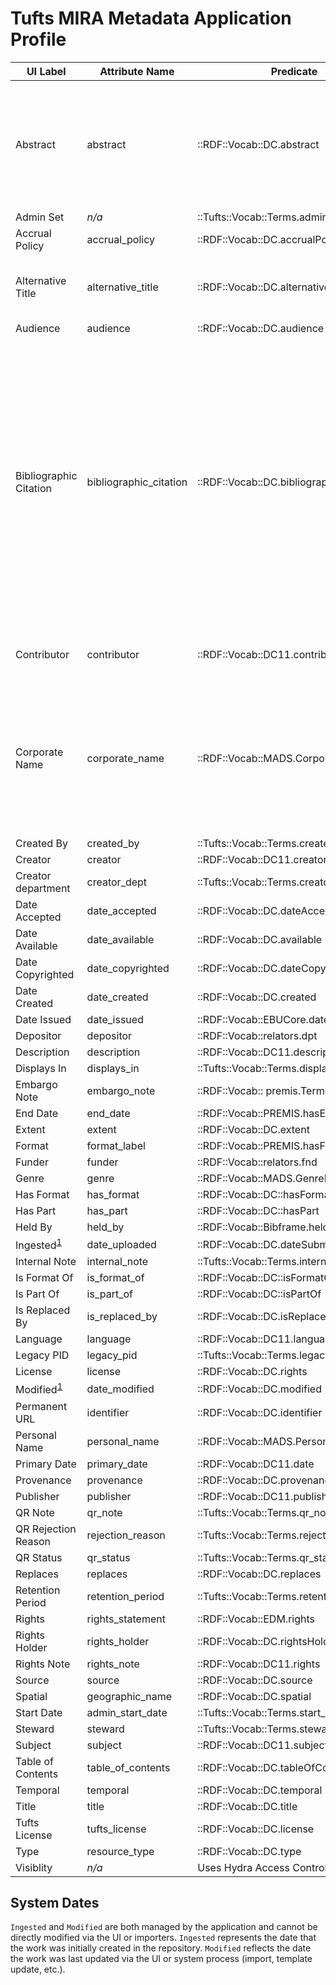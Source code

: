 # Tufts MIRA Metadata Application Profile
| UI Label | Attribute Name | Predicate | Type | Cardinality | Defintion |
| ------ | ------ | ------ | ------ | ------ | ------ |
| Abstract | abstract | ::RDF::Vocab::DC.abstract | string | multiple |A refinement of the description element, this element is used as a brief summary of the resource. For Tisch created content, this is mapped from the following: the **MARC 520** field, the Proquest **DISS_abstract element**, the Springer **AbstractSection[@ID]/Heading**element, and the first string in the **Description** column for an Excel based ingest.|
| Admin Set | *n/a* | ::Tufts::Vocab::Terms.admin_set_member | URI | **singular** |
| Accrual Policy | accrual_policy | ::RDF::Vocab::DC.accrualPolicy | string | **singluar** |
| Alternative Title | alternative_title | ::RDF::Vocab::DC.alternative | string | multiple |An alternative name for the resource. For Tisch created content this is mapped from the following: all **MARC 246** elements, and the Excel **Alternative_Title** heading.|
| Audience | audience | ::RDF::Vocab::DC.audience | string | **singluar** |
| Bibliographic Citation | bibliographic_citation | ::RDF::Vocab::DC.bibliographicCitation | string | multiple |The recommended property to describe the bibliographic citation information for a resource within its own metadata. This is an element refinement of dc:identifier, defined in the 'dcterms' namespace. The value of this property would hold details of the bibliographic item that contains the resource along with the position of the resource within it. Thus for a journal article it could capture the journal title, volume and issue numbers, pagination and publication date, or for a book chapter the book details and pagination. Other details of the resource, such as its title and creators, will be described using the usual Dublin Core properties. Optionally, but redundantly, these details may be included in the citation as well.  For more informatition see the [Dublin Core citation guidelines](http://dublincore.org/documents/dc-citation-guidelines/). Tisch creates this element for Excel based ingests via the **Bibliographic_Citation** column.|
| Contributor | contributor | ::RDF::Vocab::DC11.contributor | string | multiple |An entity responsible for making contributions to the resource. Examples of a Contributor include a person, an organization, or a service. |
| Corporate Name | corporate_name | ::RDF::Vocab::MADS.CorporateName | string | multiple |A corporate name used as a subject access point.  It is a Tufts loccally typed field that maps most closely to the **MARC 610** field. For Tisch created content it is mapped from all MARC 610 fields, and the **CorpName** column in Excel based ingests.  As local practice Tufts University also uses it to establish departments for theses and disertations.  As such, it is mapped from the Proquest **//DISS_inst_contact[1]** to a controlled vocabulary.|. 
| Created By | created_by | ::Tufts::Vocab::Terms.createdby | string | multiple |
| Creator | creator | ::RDF::Vocab::DC11.creator | string | multiple |
| Creator department | creator_dept | ::Tufts::Vocab::Terms.creatordept | string | multiple |
| Date Accepted | date_accepted | ::RDF::Vocab::DC.dateAccepted | string | multiple |
| Date Available | date_available | ::RDF::Vocab::DC.available | string | multiple |
| Date Copyrighted | date_copyrighted | ::RDF::Vocab::DC.dateCopyrighted | string | multiple |
| Date Created | date_created | ::RDF::Vocab::DC.created | string | multiple |
| Date Issued | date_issued | ::RDF::Vocab::EBUCore.dateIssued | string | multiple |
| Depositor | depositor | ::RDF::Vocab::relators.dpt | string | **singular** |
| Description | description | ::RDF::Vocab::DC11.description | string | multiple |
| Displays In | displays_in | ::Tufts::Vocab::Terms.displays_in | [controlled](../config/authorities/displays.yml) | multiple |
| Embargo Note | embargo_note | ::RDF::Vocab:: premis.TermOfRestriction | string | **singluar** |
| End Date | end_date | ::RDF::Vocab::PREMIS.hasEndDate | string | **singluar** |
| Extent | extent | ::RDF::Vocab::DC.extent | string | **singluar** |
| Format | format_label | ::RDF::Vocab::PREMIS.hasFormatName | string | multiple |
| Funder | funder | ::RDF::Vocab::relators.fnd | string | multiple |
| Genre | genre | ::RDF::Vocab::MADS.GenreForm | string | multiple |
| Has Format | has_format | ::RDF::Vocab::DC::hasFormat | string | multiple |
| Has Part | has_part | ::RDF::Vocab::DC::hasPart | string | multiple |
| Held By | held_by | ::RDF::Vocab::Bibframe.heldBy | string | multiple |
| Ingested<sup>[1](#system-dates)</sup> | date_uploaded | ::RDF::Vocab::DC.dateSubmitted | dateTime | multiple |
| Internal Note | internal_note | ::Tufts::Vocab::Terms.internal_note | string | **singluar** |
| Is Format Of | is_format_of | ::RDF::Vocab::DC::isFormatOf | string | multiple |
| Is Part Of | is_part_of | ::RDF::Vocab::DC::isPartOf | string | multiple |
| Is Replaced By | is_replaced_by | ::RDF::Vocab::DC.isReplacedBy | string | multiple |
| Language | language | ::RDF::Vocab::DC11.language | string | multiple |
| Legacy PID | legacy_pid | ::Tufts::Vocab::Terms.legacy_pid | string | **singluar** |
| License | license | ::RDF::Vocab::DC.rights| string | multiple |
| Modified<sup>[1](#system-dates)</sup> | date_modified | ::RDF::Vocab::DC.modified | dateTime | multiple |
| Permanent URL | identifier | ::RDF::Vocab::DC.identifier | string | singluar |
| Personal Name | personal_name | ::RDF::Vocab::MADS.PersonalName | string | multiple |
| Primary Date | primary_date | ::RDF::Vocab::DC11.date | string | multiple |
| Provenance | provenance | ::RDF::Vocab::DC.provenance | string | multiple |
| Publisher | publisher | ::RDF::Vocab::DC11.publisher | string | multiple |
| QR Note | qr_note | ::Tufts::Vocab::Terms.qr_note | string | multiple |
| QR Rejection Reason | rejection_reason | ::Tufts::Vocab::Terms.rejection_reason | string | multiple |
| QR Status | qr_status | ::Tufts::Vocab::Terms.qr_status | string | multiple |
| Replaces | replaces | ::RDF::Vocab::DC.replaces | string | multiple |
| Retention Period | retention_period | ::Tufts::Vocab::Terms.retention_period | string | multiple |
| Rights | rights_statement | ::RDF::Vocab::EDM.rights | [controlled](../config/authorities/rights_statements.yml) | **singluar** |
| Rights Holder | rights_holder | ::RDF::Vocab::DC.rightsHolder | string | multiple |
| Rights Note | rights_note | ::RDF::Vocab::DC11.rights | string | **singular** |
| Source | source | ::RDF::Vocab::DC.source | string | multiple |
| Spatial | geographic_name | ::RDF::Vocab::DC.spatial | string | multiple |
| Start Date | admin_start_date | ::Tufts::Vocab::Terms.start_date | string | multiple |
| Steward | steward | ::Tufts::Vocab::Terms.steward | string | **singluar** |
| Subject | subject | ::RDF::Vocab::DC11.subject | string | multiple |
| Table of Contents | table_of_contents | ::RDF::Vocab::DC.tableOfContents | string | multiple |
| Temporal | temporal | ::RDF::Vocab::DC.temporal | string | multiple |
| Title | title | ::RDF::Vocab::DC.title | string | **singluar** |
| Tufts License | tufts_license | ::RDF::Vocab::DC.license | string | **singluar** |
| Type | resource_type | ::RDF::Vocab::DC.type | [controlled](../config/authorities/resource_types.yml) | **singular** |
| Visiblity | *n/a* | Uses Hydra Access Controls | [controlled](https://github.com/curationexperts/epigaea/wiki/MIRA-XML-Import-Export-Format#valid-values-for-metadata-fields) | *n/a*  |

## System Dates
`Ingested` and `Modified` are both managed by the application and cannot be directly modified via the UI 
or importers.  `Ingested` represents the date that the work was initially created in the repository. 
`Modified` reflects the date the work was last updated via the UI or system process (import, template update, etc.).